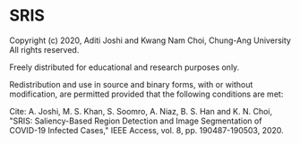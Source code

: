 # SRIS

Copyright (c) 2020, Aditi Joshi and Kwang Nam Choi, Chung-Ang University
All rights reserved.

Freely distributed for educational and research purposes only.

Redistribution and use in source and binary forms, with or without
modification, are permitted provided that the following conditions are met:

Cite: A. Joshi, M. S. Khan, S. Soomro, A. Niaz, B. S. Han and K. N. Choi, 
      "SRIS: Saliency-Based Region Detection and Image Segmentation of COVID-19 
      Infected Cases," IEEE Access, vol. 8, pp. 190487-190503, 2020.
